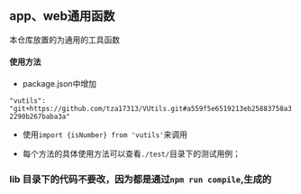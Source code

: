 ## app、web通用函数

本仓库放置的为通用的工具函数

#### 使用方法

 - package.json中增加

`"vutils": "git+https://github.com/tza17313/VUtils.git#a559f5e6519213eb25883758a32290b267baba3a"
`

 - 使用`import {isNumber} from 'vutils'`来调用

 - 每个方法的具体使用方法可以查看`./test/`目录下的测试用例；


### lib 目录下的代码不要改，因为都是通过`npm run compile`,生成的